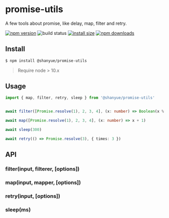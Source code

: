 # promise-utils

A few tools about promise, like delay, map, filter and retry.

[![npm version](https://img.shields.io/npm/v/@shanyue/promise-utils.svg?style=flat-square)](https://www.npmjs.org/package/@shanyue/promise-utils)
![build status](https://img.shields.io/github/workflow/status/shfshanyue/promise-utils/test?style=flat-square)
[![install size](https://packagephobia.now.sh/badge?p=@shanyue/promise-utils)](https://packagephobia.now.sh/result?p=@shanyue/promise-utils)
[![npm downloads](https://img.shields.io/npm/dw/@shanyue/promise-utils.svg?style=flat-square)](http://npm-stat.com/charts.html?package=@shanyue/promise-utils)

## Install

``` bash
$ npm install @shanyue/promise-utils
```

> Require node > 10.x

## Usage

``` ts
import { map, filter, retry, sleep } from '@shanyue/promise-utils'


await filter([Promise.resolve(1), 2, 3, 4], (x: number) => Boolean(x % 2))

await map([Promise.resolve(1), 2, 3, 4], (x: number) => x + 1)

await sleep(300)

await retry(() => Promise.resolve(3), { times: 3 })
```

## API

### filter(input, filterer, [options])

### map(input, mapper, [options])

### retry(input, [options])

### sleep(ms)
